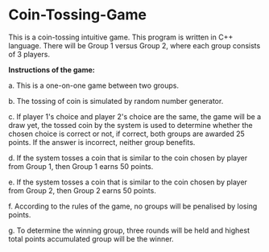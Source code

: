# Coin-Tossing-Game

This is a coin-tossing intuitive game. This program is written in C++ language. There will be Group 1 versus Group 2, where each group consists of 3 players.

**Instructions of the game:**

a. This is a one-on-one game between two groups.

b. The tossing of coin is simulated by random number generator.

c. If player 1's choice and player 2's choice are the same, the game will be a draw yet, the tossed coin by the system is used to determine whether the chosen choice is correct or not, if correct, both groups are awarded 25 points. If the answer is incorrect, neither group benefits.

d. If the system tosses a coin that is similar to the coin chosen by player from Group 1, then Group 1 earns 50 points.

e. If the system tosses a coin that is similar to the coin chosen by player from Group 2, then Group 2 earns 50 points.

f. According to the rules of the game, no groups will be penalised by losing points.

g. To determine the winning group, three rounds will be held and highest total points accumulated group will be the winner.
